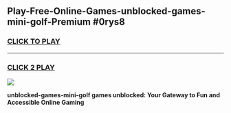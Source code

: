 
## Play-Free-Online-Games-unblocked-games-mini-golf-Premium #0rys8
<h3>
<a href="https://premium.freeplayer.one?title=unblocked-games-mini-golf&ref=8M">CLICK TO PLAY</a></h3>
<hr>

<h3>
<a href="https://premium.freeplayer.one?title=unblocked-games-mini-golf&ref=8M">CLICK 2 PLAY</a>
  
</h3>

<a href="https://premium.freeplayer.one?title=unblocked-games-mini-golf&ref=8M"><img src="https://clearcache.store/games.png"></a>


**unblocked-games-mini-golf games unblocked: Your Gateway to Fun and Accessible Online Gaming**
